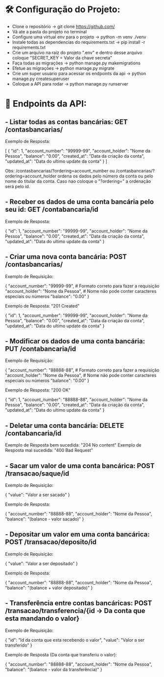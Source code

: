 # 🛠️ Configuração do Projeto:

- Clone o repositório  ->  git clone https://github.com/
- Vá ate a pasta do projeto no terminal
- Configure uma virtual env para o projeto  ->  python -m venv ./venv
- Instale todas as dependencias do requirements.txt  ->  pip install -r requirements.txt
- Crie um arquivo na raiz do projeto ".env" e dentro desse arquivo coloque "SECRET_KEY = Valor da chave secreta" 
- Faça todas as migrações  ->  python manage.py makemigrations
- Efetue as migrações  ->  python manage.py migrate
- Crie um super usuario para acessar os endpoints da api  ->  python manage.py createsuperuser
- Coloque a API para rodar  ->  python manage.py runserver

# 📌 Endpoints da API:

## - Listar todas as contas bancárias: GET /contasbancarias/

Exemplo de Resposta:

[
    {
        "id": 1,
        "account_number": "99999-99",
        "account_holder": "Nome da Pessoa",
        "balance": "0.00",
        "created_at": "Data da criação da conta",
        "updated_at": "Data do ultimo update da conta"
    }
]

Obs: /contasbancarias/?ordering=account_number  ou  /contasbancarias/?ordering=account_holder  ordena os dados pelo número da conta ou pelo nome do titular da conta. Caso nao coloque o "?ordering=" a ordenação será pelo id.

## - Receber os dados de uma conta bancária pelo seu id: GET  /contabancaria/id

Exemplo de Resposta:

{
    "id": 1,
    "account_number": "99999-99",
    "account_holder": "Nome da Pessoa",
    "balance": "0.00",
    "created_at": "Data da criação da conta",
    "updated_at": "Data do ultimo update da conta"
}

## - Criar uma nova conta bancária: POST  /contasbancarias/

Exemplo de Requisição:

{
    "account_number": "99999-99",    		# Formato correto para fazer a requisição
    "account_holder": "Nome da Pessoa",		# Nome não pode conter caracteres especiais ou números
    "balance": "0.00"
}

Exemplo de Resposta: "201 Created"

{
    "id": 1,
    "account_number": "99999-99",
    "account_holder": "Nome da Pessoa",
    "balance": "0.00",
    "created_at": "Data da criação da conta",
    "updated_at": "Data do ultimo update da conta"
}

## - Modificar os dados de uma conta bancária: PUT  /contabancaria/id

Exemplo de Requisição:

{
    "account_number": "88888-88",    		# Formato correto para fazer a requisição
    "account_holder": "Nome da Pessoa",		# Nome não pode conter caracteres especiais ou números
    "balance": "0.00"
}

Exemplo de Resposta: "200 OK"

{
    "id": 1,
    "account_number": "88888-88",
    "account_holder": "Nome da Pessoa",
    "balance": "0.00",
    "created_at": "Data da criação da conta",
    "updated_at": "Data do ultimo update da conta"
}

## - Deletar uma conta bancária: DELETE   /contabancaria/id

Exemplo de Resposta bem sucedida: "204 No content"
Exemplo de Resposta mal sucedida: "400 Bad Request"

## - Sacar um valor de uma conta bancárica: POST   /transacao/saque/id

Exemplo de Requisição:

{
    "value": "Valor a ser sacado"
}

Exemplo de Resposta:

{
    "account_number": "88888-88",
    "account_holder": "Nome da Pessoa",
    "balance": "(balance - valor sacado)"
}

## - Depositar um valor em uma conta bancárica: POST  /transacao/deposito/id

Exemplo de Requisição:

{
    "value": "Valor a ser depositado"
}

Exemplo de Resposta:

{
    "account_number": "88888-88",
    "account_holder": "Nome da Pessoa",
    "balance": "(balance + valor depositado)"
}

## - Transferência entre contas bancáricas: POST   /transacao/transferencia/{id -> Da conta que esta mandando o valor}

Exemplo de Requisição:

{
    "id": "Id da conta que esta recebendo o valor",
    "value": "Valor a ser transferido"
}

Exemplo de Resposta (Da conta que transferiu o valor):

{
    "account_number": "88888-88",
    "account_holder": "Nome da Pessoa",
    "balance": "(balance - valor da transferência)"
}
